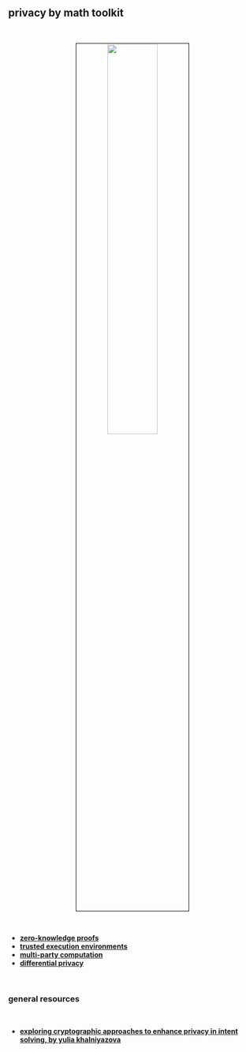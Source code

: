 ## privacy by math toolkit

<br>

<p align="center">
<img src="https://github.com/user-attachments/assets/ad115cd1-ee02-4201-ad69-601d0bbd54e3" width="45%" align="center" style="padding:1px;border:1px solid black;"/>
</p>


<br>

* **[zero-knowledge proofs](zkps.md)**
* **[trusted execution environments](tees.md)**
* **[multi-party computation](mpc.md)**
* **[differential privacy](differential.md)**

<br>

### general resources

<br>

* **[exploring cryptographic approaches to enhance privacy in intent solving, by yulia khalniyazova](https://zenodo.org/records/8321167)**
